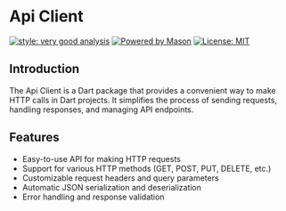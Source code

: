 # Api Client

[![style: very good analysis][very_good_analysis_badge]][very_good_analysis_link]
[![Powered by Mason](https://img.shields.io/endpoint?url=https%3A%2F%2Ftinyurl.com%2Fmason-badge)](https://github.com/felangel/mason)
[![License: MIT][license_badge]][license_link]


## Introduction

The Api Client is a Dart package that provides a convenient way to make HTTP calls in Dart projects. It simplifies the process of sending requests, handling responses, and managing API endpoints.

## Features

- Easy-to-use API for making HTTP requests
- Support for various HTTP methods (GET, POST, PUT, DELETE, etc.)
- Customizable request headers and query parameters
- Automatic JSON serialization and deserialization
- Error handling and response validation

[license_badge]: https://img.shields.io/badge/license-MIT-blue.svg
[license_link]: https://opensource.org/licenses/MIT
[very_good_analysis_badge]: https://img.shields.io/badge/style-very_good_analysis-B22C89.svg
[very_good_analysis_link]: https://pub.dev/packages/very_good_analysis
